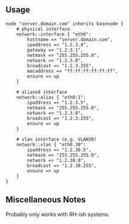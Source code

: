Usage
-----

    node "server.domain.com" inherits basenode {
        # physical interface
        network::interface { "eth0":
            hostname => "server.domain.com",
            ipaddress => "1.2.3.4",
            gateway => "1.2.3.1",
            netmask => "255.255.255.0",
            network => "1.2.3.0",
            broadcast => "1.2.3.255",
            macaddress => "ff:ff:ff:ff:ff:ff",
            ensure => up
        }
    
        # aliased interface
        network::alias { "eth0:1":
            ipaddress => "1.2.3.5",
            netmask => "255.255.255.0",
            network => "1.2.3.0",
            broadcast => "1.2.3.255",
            ensure => up
        }

        # vlan interface (e.g. VLAN30)
        network::vlan { "eth0.30":
            ipaddress => "1.2.30.5",
            netmask => "255.255.255.0",
            network => "1.2.30.0",
            broadcast => "1.2.30.255",
            ensure => up
        }
    }

Miscellaneous Notes
-------------------

Probably only works with RH-ish systems.
